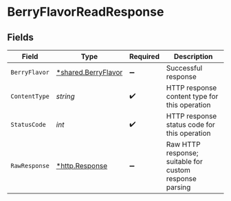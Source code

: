# BerryFlavorReadResponse


## Fields

| Field                                                            | Type                                                             | Required                                                         | Description                                                      |
| ---------------------------------------------------------------- | ---------------------------------------------------------------- | ---------------------------------------------------------------- | ---------------------------------------------------------------- |
| `BerryFlavor`                                                    | [*shared.BerryFlavor](../../../pkg/models/shared/berryflavor.md) | :heavy_minus_sign:                                               | Successful response                                              |
| `ContentType`                                                    | *string*                                                         | :heavy_check_mark:                                               | HTTP response content type for this operation                    |
| `StatusCode`                                                     | *int*                                                            | :heavy_check_mark:                                               | HTTP response status code for this operation                     |
| `RawResponse`                                                    | [*http.Response](https://pkg.go.dev/net/http#Response)           | :heavy_minus_sign:                                               | Raw HTTP response; suitable for custom response parsing          |